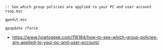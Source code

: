 ```batch
:: See which group policies are applied to your PC and user account
rsop.msc

gpedit.msc

gpupdate /force
```
* https://www.howtogeek.com/116184/how-to-see-which-group-policies-are-applied-to-your-pc-and-user-account/
